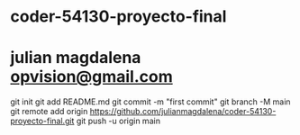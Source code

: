# coder-54130-proyecto-final
# julian magdalena opvision@gmail.com

git init
git add README.md
git commit -m "first commit"
git branch -M main
git remote add origin https://github.com/julianmagdalena/coder-54130-proyecto-final.git
git push -u origin main